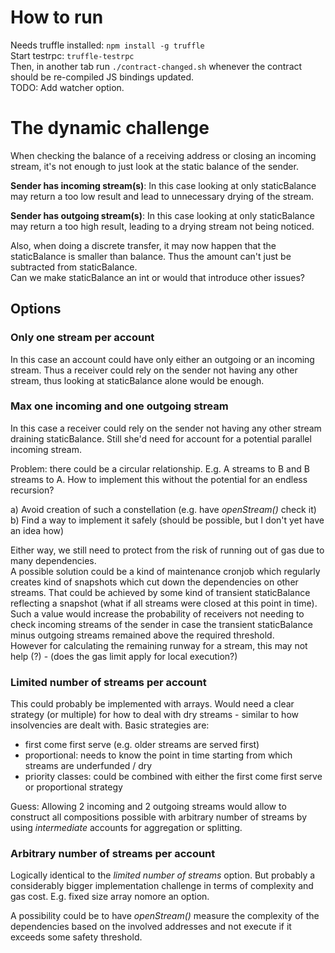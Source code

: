 # How to run

Needs truffle installed: `npm install -g truffle`  
Start testrpc: `truffle-testrpc`  
Then, in another tab run `./contract-changed.sh` whenever the contract should be re-compiled JS bindings updated.  
TODO: Add watcher option.

# The dynamic challenge

When checking the balance of a receiving address or closing an incoming stream, it's not enough to just look at the static balance of the sender.

**Sender has incoming stream(s)**: In this case looking at only staticBalance may return a too low result and lead to unnecessary drying of the stream.

**Sender has outgoing stream(s)**: In this case looking at only staticBalance may return a too high result, leading to a drying stream not being noticed.

Also, when doing a discrete transfer, it may now happen that the staticBalance is smaller than balance. Thus the amount can't just be subtracted from staticBalance.  
Can we make staticBalance an int or would that introduce other issues?

## Options

### Only one stream per account

In this case an account could have only either an outgoing or an incoming stream.
Thus a receiver could rely on the sender not having any other stream, thus looking at staticBalance alone would be enough.

### Max one incoming and one outgoing stream 

In this case a receiver could rely on the sender not having any other stream draining staticBalance.
Still she'd need for account for a potential parallel incoming stream.

Problem: there could be a circular relationship. E.g. A streams to B and B streams to A.
How to implement this without the potential for an endless recursion?

a) Avoid creation of such a constellation (e.g. have *openStream()* check it)
b) Find a way to implement it safely (should be possible, but I don't yet have an idea how)

Either way, we still need to protect from the risk of running out of gas due to many dependencies.  
A possible solution could be a kind of maintenance cronjob which regularly creates kind of snapshots which cut down the dependencies on other streams.
That could be achieved by some kind of transient staticBalance reflecting a snapshot (what if all streams were closed at this point in time).
Such a value would increase the probability of receivers not needing to check incoming streams of the sender in case the transient staticBalance minus outgoing streams remained above the required threshold.  
However for calculating the remaining runway for a stream, this may not help (?) - (does the gas limit apply for local execution?)

### Limited number of streams per account

This could probably be implemented with arrays.
Would need a clear strategy (or multiple) for how to deal with dry streams - similar to how insolvencies are dealt with.
Basic strategies are: 
* first come first serve (e.g. older streams are served first)
* proportional: needs to know the point in time starting from which streams are underfunded / dry
* priority classes: could be combined with either the first come first serve or proportional strategy

Guess: Allowing 2 incoming and 2 outgoing streams would allow to construct all compositions possible with arbitrary number of streams by using *intermediate* accounts for aggregation or splitting.

### Arbitrary number of streams per account

Logically identical to the *limited number of streams* option.
But probably a considerably bigger implementation challenge in terms of complexity and gas cost. E.g. fixed size array nomore an option.

A possibility could be to have *openStream()* measure the complexity of the dependencies based on the involved addresses and not execute if it exceeds some safety threshold.